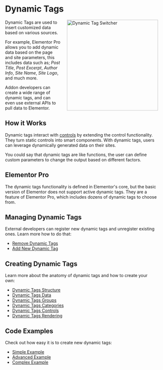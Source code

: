 # Dynamic Tags

<Badge type="tip" vertical="top" text="Elementor Core" /> <Badge type="warning" vertical="top" text="Advanced" />

<img :src="$withBase('/assets/img/dynamic-tag-switcher.png')" alt="Dynamic Tag Switcher" style="float: right; width: 300px; margin-left: 20px; margin-bottom: 20px;">

Dynamic Tags are used to insert customized data based on various sources.

For example, Elementor Pro allows you to add dynamic data based on the page and site parameters, this includes data such as; *Post Title*, *Post Excerpt*, *Author Info*, *Site Name*, *Site Logo*, and much more.

Addon developers can create a wide range of dynamic tags, and can even use external APIs to pull data to Elementor. 

## How it Works

Dynamic tags interact with [controls](./../editor-controls/) by extending the control functionality. They turn static controls into smart components. With dynamic tags, users can leverage dynamically generated data on their sites.

You could say that dynamic tags are like functions, the user can define custom parameters to change the output based on different factors.

## Elementor Pro

The dynamic tags functionality is defined in Elementor's core, but the basic version of Elementor does not support active dynamic tags. They are a feature of Elementor Pro, which includes dozens of dynamic tags to choose from.

## Managing Dynamic Tags

External developers can register new dynamic tags and unregister existing ones. Learn more how to do that:

* [Remove Dynamic Tags](./remove-dynamic-tags/)
* [Add New Dynamic Tag](./add-new-dynamic-tag/)

## Creating Dynamic Tags

Learn more about the anatomy of dynamic tags and how to create your own:

* [Dynamic Tags Structure](./dynamic-tags-structure/)
* [Dynamic Tags Data](./dynamic-tags-data/)
* [Dynamic Tags Groups](./dynamic-tags-groups/)
* [Dynamic Tags Categories](./dynamic-tags-categories/)
* [Dynamic Tags Controls](./dynamic-tags-controls/)
* [Dynamic Tags Rendering](./dynamic-tags-rendering/)

## Code Examples

Check out how easy it is to create new dynamic tags:

* [Simple Example](./simple-example/)
* [Advanced Example](./advanced-example/)
* [Complex Example](./complex-example/)

